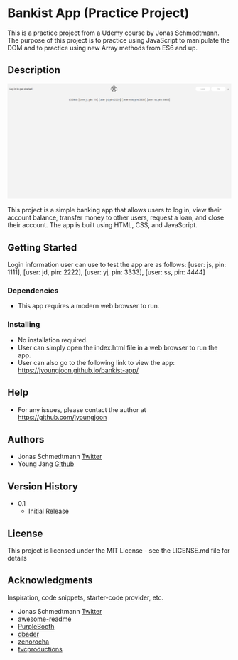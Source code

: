 # Bankist App (Practice Project)

This is a practice project from a Udemy course by Jonas Schmedtmann. The purpose of this project is to practice using JavaScript to manipulate the DOM and to practice using new Array methods from ES6 and up.

## Description

![Screenshot](./assets/images/screenshot-web.png)

This project is a simple banking app that allows users to log in, view their account balance, transfer money to other users, request a loan, and close their account. The app is built using HTML, CSS, and JavaScript. 

## Getting Started

Login information user can use to test the app are as follows:
[user: js, pin: 1111], [user: jd, pin: 2222], [user: yj, pin: 3333], [user: ss, pin: 4444]

### Dependencies

* This app requires a modern web browser to run.

### Installing

* No installation required.
* User can simply open the index.html file in a web browser to run the app.
* User can also go to the following link to view the app: https://jyoungjoon.github.io/bankist-app/

## Help

* For any issues, please contact the author at https://github.com/jyoungjoon
## Authors

* Jonas Schmedtmann [Twitter](https://twitter.com/jonasschmedtman?lang=en)
* Young Jang [Github](https://github.com/jyoungjoon)
## Version History

* 0.1
    * Initial Release

## License

This project is licensed under the MIT License - see the LICENSE.md file for details

## Acknowledgments

Inspiration, code snippets, starter-code provider, etc.
* Jonas Schmedtmann [Twitter](https://twitter.com/jonasschmedtman?lang=en)
* [awesome-readme](https://github.com/matiassingers/awesome-readme)
* [PurpleBooth](https://gist.github.com/PurpleBooth/109311bb0361f32d87a2)
* [dbader](https://github.com/dbader/readme-template)
* [zenorocha](https://gist.github.com/zenorocha/4526327)
* [fvcproductions](https://gist.github.com/fvcproductions/1bfc2d4aecb01a834b46)
